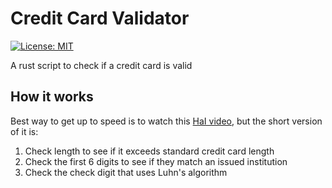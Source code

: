 # Credit Card Validator

[![License: MIT](https://img.shields.io/badge/License-MIT-blue.svg)](https://opensource.org/licenses/MIT)

A rust script to check if a credit card is valid

## How it works

Best way to get up to speed is to watch this [HaI video](https://www.youtube.com/watch?v=gwVmE8gcqrg&t=28s), but the short version of it is:

1. Check length to see if it exceeds standard credit card length
2. Check the first 6 digits to see if they match an issued institution
3. Check the check digit that uses Luhn's algorithm



